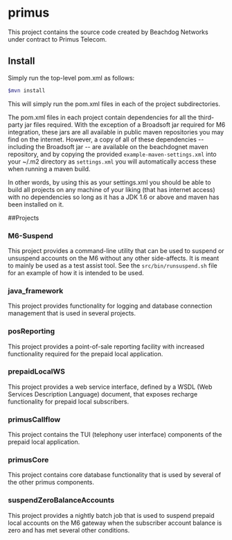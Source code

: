 # primus

This project contains the source code created by Beachdog Networks under contract to Primus Telecom.  

## Install
Simply run the top-level pom.xml as follows:
```bash
$mvn install
```
This will simply run the pom.xml files in each of the project subdirectories.

The pom.xml files in each project contain dependencies for all the third-party jar files required.  With the exception of a Broadsoft jar required for M6 integration, these jars are all available in public maven repositories you may find on the internet.  However, a copy of all of these dependencies -- including the Broadsoft jar -- are available on the beachdognet maven repository, and by copying the provided `example-maven-settings.xml` into your ~/.m2 directory as `settings.xml` you will automatically access these when running a maven build.  

In other words, by using this as your settings.xml you should be able 
to build all projects on any machine of your liking (that has internet access) with no dependencies so long as it has a JDK 1.6 or above and maven has been installed on it.

##Projects

### M6-Suspend

This project provides a command-line utility that can be used to suspend or unsuspend accounts on the M6 without any other side-affects.  It is meant to mainly be used as a test assist tool.  See the `src/bin/runsuspend.sh` file for an example of how it is intended to be used.

### java_framework

This project provides functionality for logging and database connection management that is used in several projects.

### posReporting

This project provides a point-of-sale reporting facility with increased functionality required for the prepaid local application.

### prepaidLocalWS

This project provides a web service interface, defined by a WSDL (Web Services Description Language) document, that exposes recharge functionality for prepaid local subscribers.

### primusCallflow

This project contains the TUI (telephony user interface) components of the prepaid local application.

### primusCore

This project contains core database functionality that is used by several of the other primus components.

### suspendZeroBalanceAccounts

This project provides a nightly batch job that is used to suspend prepaid local accounts on the M6 gateway when the subscriber account balance is zero and has met several other conditions.



